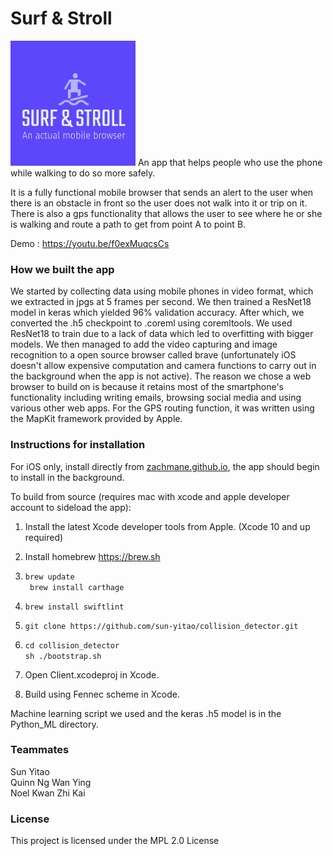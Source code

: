 # Surf & Stroll
<img src="https://github.com/sun-yitao/SurfnStroll/blob/master/logo.png" alt="logo" width="200" height="200"/>
An app that helps people who use the phone while walking to do so more safely. 

It is a fully functional mobile browser that sends an alert to the user when there is an obstacle in front so the user does not walk into it or trip on it. There is also a gps functionality that allows the user to see where he or she is walking and route a path to get from point A to point B. 

Demo : https://youtu.be/f0exMuqcsCs

### How we built the app
We started by collecting data using mobile phones in video format, which we extracted in jpgs at 5 frames per second. We then trained a ResNet18 model in keras which yielded 96% validation accuracy. After which, we converted the .h5 checkpoint to .coreml using coremltools. We used ResNet18 to train due to a lack of data which led to overfitting with bigger models. We then managed to add the video capturing and image recognition to a open source browser called brave (unfortunately iOS doesn't allow expensive computation and camera functions to carry out in the background when the app is not active). The reason we chose a web browser to build on is because it retains most of the smartphone's functionality including writing emails, browsing social media and using various other web apps. For the GPS routing function, it was written using the MapKit framework provided by Apple.

### Instructions for installation
For iOS only, install directly from [zachmane.github.io](zachmane.github.io), the app should begin to install in the background.

To build from source (requires mac with xcode and apple developer account to sideload the app):
1. Install the latest Xcode developer tools from Apple. (Xcode 10 and up required)
    
2. Install homebrew https://brew.sh
    
3. ```brew update``` <br />
  ``` brew install carthage```  <br />
5. ```brew install swiftlint``` <br />
6. ```git clone https://github.com/sun-yitao/collision_detector.git``` <br />
7. ```cd collision_detector``` <br /> 
   ```sh ./bootstrap.sh``` <br />
8. Open Client.xcodeproj in Xcode.
9. Build using Fennec scheme in Xcode.

Machine learning script we used and the keras .h5 model is in the Python_ML directory.

### Teammates

Sun Yitao <br />
Quinn Ng Wan Ying <br />
Noel Kwan Zhi Kai
    
### License

This project is licensed under the MPL 2.0 License
